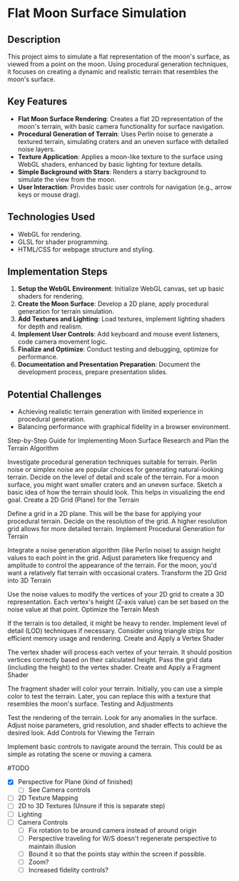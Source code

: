 # Flat Moon Surface Simulation

## Description
This project aims to simulate a flat representation of the moon's surface, as viewed from a point on the moon. Using procedural generation techniques, it focuses on creating a dynamic and realistic terrain that resembles the moon's surface.

## Key Features
- **Flat Moon Surface Rendering**: Creates a flat 2D representation of the moon's terrain, with basic camera functionality for surface navigation.
- **Procedural Generation of Terrain**: Uses Perlin noise to generate a textured terrain, simulating craters and an uneven surface with detailed noise layers.
- **Texture Application**: Applies a moon-like texture to the surface using WebGL shaders, enhanced by basic lighting for texture details.
- **Simple Background with Stars**: Renders a starry background to simulate the view from the moon.
- **User Interaction**: Provides basic user controls for navigation (e.g., arrow keys or mouse drag).

## Technologies Used
- WebGL for rendering.
- GLSL for shader programming.
- HTML/CSS for webpage structure and styling.

## Implementation Steps
1. **Setup the WebGL Environment**: Initialize WebGL canvas, set up basic shaders for rendering.
2. **Create the Moon Surface**: Develop a 2D plane, apply procedural generation for terrain simulation.
3. **Add Textures and Lighting**: Load textures, implement lighting shaders for depth and realism.
4. **Implement User Controls**: Add keyboard and mouse event listeners, code camera movement logic.
5. **Finalize and Optimize**: Conduct testing and debugging, optimize for performance.
6. **Documentation and Presentation Preparation**: Document the development process, prepare presentation slides.

## Potential Challenges
- Achieving realistic terrain generation with limited experience in procedural generation.
- Balancing performance with graphical fidelity in a browser environment.


Step-by-Step Guide for Implementing Moon Surface
Research and Plan the Terrain Algorithm

Investigate procedural generation techniques suitable for terrain. Perlin noise or simplex noise are popular choices for generating natural-looking terrain.
Decide on the level of detail and scale of the terrain. For a moon surface, you might want smaller craters and an uneven surface.
Sketch a basic idea of how the terrain should look. This helps in visualizing the end goal.
Create a 2D Grid (Plane) for the Terrain

Define a grid in a 2D plane. This will be the base for applying your procedural terrain.
Decide on the resolution of the grid. A higher resolution grid allows for more detailed terrain.
Implement Procedural Generation for Terrain

Integrate a noise generation algorithm (like Perlin noise) to assign height values to each point in the grid.
Adjust parameters like frequency and amplitude to control the appearance of the terrain. For the moon, you'd want a relatively flat terrain with occasional craters.
Transform the 2D Grid into 3D Terrain

Use the noise values to modify the vertices of your 2D grid to create a 3D representation.
Each vertex's height (Z-axis value) can be set based on the noise value at that point.
Optimize the Terrain Mesh

If the terrain is too detailed, it might be heavy to render. Implement level of detail (LOD) techniques if necessary.
Consider using triangle strips for efficient memory usage and rendering.
Create and Apply a Vertex Shader

The vertex shader will process each vertex of your terrain. It should position vertices correctly based on their calculated height.
Pass the grid data (including the height) to the vertex shader.
Create and Apply a Fragment Shader

The fragment shader will color your terrain. Initially, you can use a simple color to test the terrain.
Later, you can replace this with a texture that resembles the moon's surface.
Testing and Adjustments

Test the rendering of the terrain. Look for any anomalies in the surface.
Adjust noise parameters, grid resolution, and shader effects to achieve the desired look.
Add Controls for Viewing the Terrain

Implement basic controls to navigate around the terrain. This could be as simple as rotating the scene or moving a camera.

#TODO
- [x] Perspective for Plane (kind of finished)
    - [ ] See Camera controls
- [ ] 2D Texture Mapping
- [ ] 2D to 3D Textures (Unsure if this is separate step)
- [ ] Lighting
- [ ] Camera Controls
    - [ ] Fix rotation to be around camera instead of around origin
    - [ ] Perspective traveling for W/S doesn't regenerate perspective to maintain illusion
    - [ ] Bound it so that the points stay within the screen if possible.
    - [ ] Zoom?
    - [ ] Increased fidelity controls?
